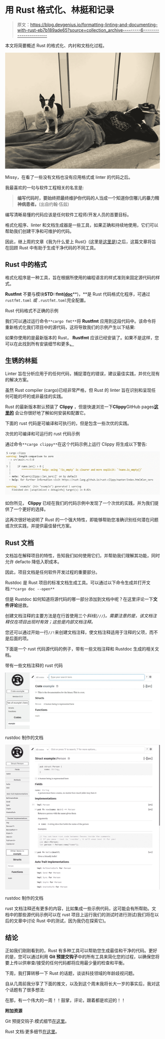 # 用 Rust 格式化、林挺和记录

> 原文：<https://blog.devgenius.io/formatting-linting-and-documenting-with-rust-eb7b189ade65?source=collection_archive---------6----------------------->

本文将简要概述 Rust 的格式化、内衬和文档化过程。

![](img/c33a82110930259cf6b52525c4193abf.png)

Missy，在看了一些没有文档也没有应用格式或 linter 的代码之后。

我最喜欢的一句与软件工程相关的名言是:

> **编写代码时，要始终把最终维护你代码的人当成一个知道你住哪儿的暴力精神病患者。**(出自约翰·伍兹)

编写清晰易懂的代码应该是任何软件工程师/开发人员的首要目标。

格式化程序、linter 和文档生成器是一些工具，如果正确和持续地使用，它们可以帮助我们创建干净和可维护的代码。

因此，继上周的文章《我为什么爱上 Rust》(这里是[这里是](https://anismousse.medium.com/why-you-should-learn-rust-fa52d0139b85))之后，这篇文章将旨在回顾 Rust 中有助于生成干净代码的不同工具。

## Rust 中的格式

格式化程序是一种工具，旨在根据所使用的编程语言的样式准则来固定源代码的样式。

**Rustfmt** 不要与模块**STD::fmt(**[**doc**](https://doc.rust-lang.org/std/fmt/)**)，**是 Rust 代码格式化程序，可通过`rustfmt.toml` *或* `.rustfmt.toml`完全配置。

Rust 代码格式不正确的示例

我们可以通过运行命令`**cargo fmt**`将 **Rustfmt** 应用到这段代码中。该命令将重新格式化我们项目中的源代码，这将导致我们的示例产生以下结果:

如果你使用的是最新版本的 Rust， **Rustfmt** 应该已经安装了。如果不是这样，您可以在此找到所有安装细节和更多[。](https://github.com/rust-lang/rustfmt)

## 生锈的林挺

Linter 旨在分析应用于的任何代码，捕捉潜在的错误，建议最佳实践，并优化现有的解决方案。

虽然 Rust compiler (cargo)已经非常严格，但 Rust 的 linter 旨在识别和呈现任何可能的坏的或非最佳的实践。

Rust 的最新版本默认预装了 **Clippy** ，但是快速浏览一下**Clippy**GitHub pages[**这里的**](https://github.com/rust-lang/rust-clippy) 会让你很好地了解如何安装和配置它。

下面的 rust 代码是可编译和可执行的，但是包含一些次优的实践。

次优的可编译和可运行的 rust 代码示例

通过命令`**cargo clippy**`在这个代码示例上运行 Clippy 将生成以下警告:

![](img/73c817b23a6293876ec883097c7f2be2.png)

如你所见， **Clippy** 已经在我们的代码示例中发现了一个次优的实践，并为我们提供了一个更好的选择。

这再次很好地说明了 Rust 的一个强大特性，即能够帮助您准确识别任何潜在问题或次优实践，并提供最佳替代方案。

## Rust 文档

文档旨在解释项目的特性，告知我们如何使用它们，并帮助我们理解其功能，同时允许 defacto 降低入职成本。

因此，项目文档是任何软件开发过程的重要部分。

Rustdoc 是 Rust 项目的标准文档生成工具。可以通过以下命令生成并打开文档:`**cargo doc --open**`

但是 Rustdoc 如何知道将源代码的哪一部分添加到文档中呢？在这里评论一下**文件评论**拯救。

创建文档注释的主要方法是在行首使用三个*斜线(`///`)。需要注意的是，该文档注释仅在项目出现时有效；这些是内部文档注释。*

您还可以通过开始一行`//!`来创建文档注释，使文档注释适用于注释的父项，而不是后面的项。

下面是一个 rust 代码源代码的例子，带有一些文档注释和 Rustdoc 生成的相关文档。

带有一些文档注释的 rust 代码

![](img/69930cc84a3d75dc073436824b1b3562.png)

rustdoc 制作的文档

![](img/024a929b7094dd33d8f2df61e2f72cee.png)

rustdoc 制作的文档

rust 文档注释还有更多的内容，比如集成一些示例代码，这可能会有所帮助。文档中的那些源代码示例可以在 rust 项目上运行我们的测试时进行测试(我们将在以后的文章中讨论 Rust 中的测试，因为我仍在探索它)。

## 结论

正如我们刚刚看到的，Rust 有多种工具可以帮助您生成最佳和干净的代码。更好的是，您可以通过利用 **Git 预提交钩子**中的所有工具来简化您的过程，以确保您将要上传以供审查/接受的任何代码都将应用最少量的检查和平衡。

下周，我打算转移一下 Rust 的话题，谈谈科技领域的年龄歧视问题。

自从几周前我分享了下面的推文，以及到这个周末我将长大一岁的事实后，我对这个话题有了很多想法:

在那，有一个伟大的一周！！鼓掌，评论，跟着都是欢迎的！！

**附加资源**

Git 预提交钩子:模式细节[在这里](https://git-scm.com/book/en/v2/Customizing-Git-Git-Hooks)。

Rust 文档:更多细节[在这里](https://doc.rust-lang.org/rustdoc/how-to-write-documentation.html)。